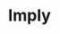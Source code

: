 ---
blog: https://imply.io/blog
codehost: https://github.com/implydata
linkedin: https://linkedin.com/company/imply
logohandle: implyio
sort: imply
title: Imply
twitter: https://x.com/implydata
website: https://imply.io/
---